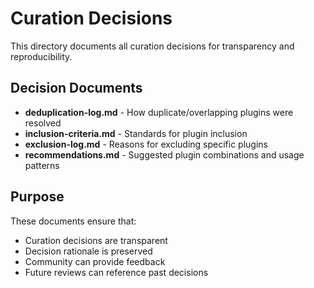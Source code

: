 # Curation Decisions

This directory documents all curation decisions for transparency and reproducibility.

## Decision Documents

- **deduplication-log.md** - How duplicate/overlapping plugins were resolved
- **inclusion-criteria.md** - Standards for plugin inclusion
- **exclusion-log.md** - Reasons for excluding specific plugins
- **recommendations.md** - Suggested plugin combinations and usage patterns

## Purpose

These documents ensure that:
- Curation decisions are transparent
- Decision rationale is preserved
- Community can provide feedback
- Future reviews can reference past decisions
